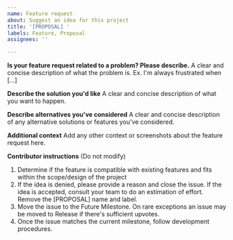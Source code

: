 ```yaml
---
name: Feature request
about: Suggest an idea for this project
title: '[PROPOSAL] '
labels: Feature, Proposal
assignees: ''

---
```


**Is your feature request related to a problem? Please describe.**
A clear and concise description of what the problem is. Ex. I'm always frustrated when [...]

**Describe the solution you'd like**
A clear and concise description of what you want to happen.

**Describe alternatives you've considered**
A clear and concise description of any alternative solutions or features you've considered.

**Additional context**
Add any other context or screenshots about the feature request here.

**Contributor instructions** (Do not modify)
1. Determine if the feature is compatible with existing features and fits within the scope/design of the project
2. If the idea is denied, please provide a reason and close the issue. If the idea is accepted, consult your team to do an estimation of effort. Remove the [PROPOSAL] name and label.
3. Move the issue to the Future Milestone. On rare exceptions an issue may be moved to Release if there's sufficient upvotes.
4. Once the issue matches the current milestone, follow development procedures.
